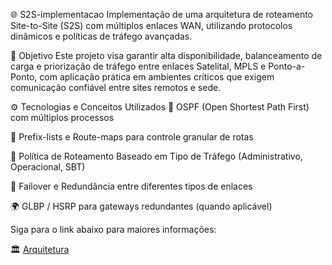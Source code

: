 🌐 S2S-implementacao
Implementação de uma arquitetura de roteamento Site-to-Site (S2S) com múltiplos enlaces WAN, utilizando protocolos dinâmicos e políticas de tráfego avançadas.

🚀 Objetivo
Este projeto visa garantir alta disponibilidade, balanceamento de carga e priorização de tráfego entre enlaces Satelital, MPLS e Ponto-a-Ponto, com aplicação prática em ambientes críticos que exigem comunicação confiável entre sites remotos e sede.

⚙️ Tecnologias e Conceitos Utilizados
🔁 OSPF (Open Shortest Path First) com múltiplos processos

📜 Prefix-lists e Route-maps para controle granular de rotas

🎯 Política de Roteamento Baseado em Tipo de Tráfego (Administrativo, Operacional, SBT)

📡 Failover e Redundância entre diferentes tipos de enlaces

🌍 GLBP / HSRP para gateways redundantes (quando aplicável)

Siga para o link abaixo para maiores informações:

🏛️ [Arquitetura](./README.md)
